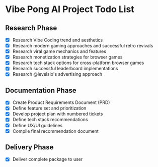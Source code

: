 # Vibe Pong AI Project Todo List

## Research Phase
- [x] Research Vibe Coding trend and aesthetics
- [x] Research modern gaming approaches and successful retro revivals
- [x] Research viral game mechanics and features
- [x] Research monetization strategies for browser games
- [x] Research tech stack options for cross-platform browser games
- [x] Research successful leaderboard implementations
- [x] Research @levelsio's advertising approach

## Documentation Phase
- [x] Create Product Requirements Document (PRD)
- [x] Define feature set and prioritization
- [x] Develop project plan with numbered tickets
- [x] Define tech stack recommendations
- [x] Define UX/UI guidelines
- [x] Compile final recommendation document

## Delivery Phase
- [x] Deliver complete package to user
